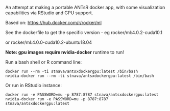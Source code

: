 An attempt at making a portable ANTsR docker app, with some
visualization capabilities via RStudio and GPU support.

Based on: https://hub.docker.com/r/rocker/ml

See the dockerfile to get the specific version - eg rocker/ml:4.0.2-cuda10.1

or rocker/ml:4.0.0-cuda10.2-ubuntu18.04

**Note: gpu images require nvidia-docker** runtime to run!

Run a bash shell or R command line:

```
docker run --rm -ti stnava/antsxdockergpu:latest /bin/bash
nvidia-docker run --rm -ti stnava/antsxdockergpu:latest /bin/bash
```

Or run in RStudio instance:

```
docker run -e PASSWORD=mu -p 8787:8787 stnava/antsxdockergpu:latest
nvidia-docker run -e PASSWORD=mu -p 8787:8787 stnava/antsxdockergpu:latest
```

